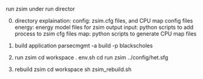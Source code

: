 run zsim under run director

0. directory explaination:
	config: zsim.cfg files, and CPU map config files
	energy: energy model files for zsim output
	input: python scripts to add process to zsim cfg files
	map: python scripts to generate CPU map files

1. build application
parsecmgmt -a build -p blackscholes

2. run zsim
cd workspace
. env.sh
cd run
zsim ../config/het.sfg

3. rebuild zsim
cd workspace
sh zsim_rebuild.sh


